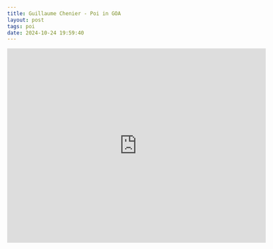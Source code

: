 ```yaml
---
title: Guillaume Chenier - Poi in GOA
layout: post
tags: poi
date: 2024-10-24 19:59:40
---
```

<iframe width="603" height="452" src="https://www.youtube.com/embed/qPUKXWmnY2g" frameborder="0" allowfullscreen="true"></iframe>
